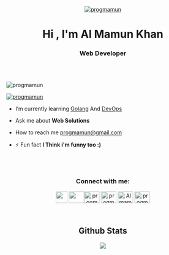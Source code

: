 <a href="https://progmamun.com/" target="_blank"><p align="center"> <img src="https://ghcdn.rawgit.org/progmamun/demo/main/storage/tempfiles/assets/mamun3.svg" alt="progmamun" /> </a>

<h1 align="center">Hi , I'm Al Mamun Khan</h1>
<h3 align="center">Web Developer</h3>
<br />
<br />
<p align="left"> <img src="https://komarev.com/ghpvc/?username=progmamun&label=Profile%20views&color=0e75b6&style=flat" alt="progmamun" /> </p>

<p align="left"> <a href="https://twitter.com/AlMamun91812565" target="blank"><img src="https://img.shields.io/twitter/follow/AlMamun91812565?logo=twitter&style=for-the-badge" alt="progmamun" /></a> </p>

- I’m currently learning [Golang](https://golang.org/) And [DevOps](https://www.google.com/search?q=DevOps)

- Ask me about **Web Solutions**

- How to reach me [progmamun@gmail.com](mailto:progmamun@gmail.com)

- ⚡ Fun fact **I Think i'm funny too :)**

<br /><br />

<h3 align="center">Connect with me:</h3>
<p align="center"><a href="mailto:progmamun@gmail.com" target="blank"><img align="center" src="https://www.pngkey.com/png/full/84-840977_email-png-icon.png" height="30" width="30"/></a>&nbsp;<a href="https://progmamun.com/" target="blank"><img align="center" src="https://ghcdn.rawgit.org/progmamun/demo/main/storage/tempfiles/Asset%2019rgblogo.jpg" height="30" width="40" /></a><a href="https://twitter.com/AlMamun91812565" target="blank"><img align="center" src="https://ghcdn.rawgit.org/progmamun/demo/main/storage/tempfiles/twitter.png" alt="progmamun" height="30" width="40" /></a>
<a href="https://www.linkedin.com/in/progmamun/" target="blank"><img align="center" src="https://ghcdn.rawgit.org/progmamun/demo/main/storage/tempfiles/linkedin.png" alt="progmamun" height="30" width="40" /></a>
<a href="https://www.facebook.com/AlmamunkhanDev" target="blank"><img align="center" src="https://ghcdn.rawgit.org/progmamun/demo/main/storage/tempfiles/fb.png" alt="AlmamunkhanDev" height="30" width="40" /></a>
<a href="https://www.instagram.com/progmamun/" target="blank"><img align="center" src="https://ghcdn.rawgit.org/progmamun/demo/main/storage/tempfiles/Instagram.png" alt="progmamun" height="30" width="40" /></a>
</p>

<br />

<h2 align="center">Github Stats</h2>
<p align="center"> <img  align="center" src="https://github-readme-stats.vercel.app/api?username=progmamun&amp;show_icons=true&amp;count_private=true&amp;hide_border=true" /></p>
